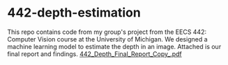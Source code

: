 # 442-depth-estimation
This repo contains code from my group's project from the EECS 442: Computer Vision course at the University of Michigan. We designed a machine learning model to estimate the depth in an image.
Attached is our final report and findings. [442_Depth_Final_Report_Copy_.pdf](https://github.com/skwirskj/442-depth-estimation/files/8734729/442_Depth_Final_Report_Copy_.pdf)
